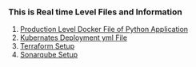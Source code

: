 ### This is Real time Level Files and Information 

1. [Production Level Docker File of Python Application](https://github.com/pranav278/DevOps_Interview_Questions/blob/main/Real%20Time%20/Docker%20File%20Demo.md)
2. [Kubernates Deployment yml File](https://github.com/pranav278/DevOps_Interview_Questions/blob/main/Real%20Time%20/Kubernates%20Deployment%20Yml%20file.md)
3. [Terraform Setup](https://github.com/pranav278/DevOps_Interview_Questions/blob/main/Real%20Time%20/Terraform%20Set%20Up.md)
4. [Sonarqube Setup](https://github.com/pranav278/DevOps_Interview_Questions/blob/main/Real%20Time%20/Sonarqube%20Setup.md)
